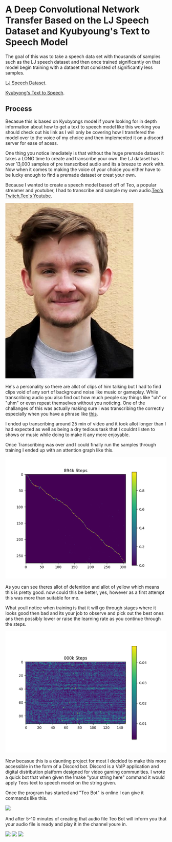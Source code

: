 # A Deep Convolutional Network Transfer Based on the LJ Speech Dataset and Kyubyoung's Text to Speech Model

The goal of this was to take a speech data set with thousands of samples such as the LJ speech dataset and then once trained significantly on that model begin training with a dataset that consisted of significantly less samples.

[LJ Speech Dataset](https://www.dropbox.com/s/1oyipstjxh2n5wo/LJ_logdir.tar?dl=0).

[Kyubyong's Text to Speech](https://github.com/Kyubyong/dc_tts).

## Process

Becasue this is based on Kyubyongs model if youre looking for in depth information about how to get a text to speech model like this working you should check out his link as I will only be covering how I transfered the model over to the voice of my choice and then implemented it on a discord server for ease of acess.

One thing you notice imediately is that without the huge premade dataset it takes a LONG time to create and transcribe your own. the LJ dataset has over 13,000 samples of pre transcribed audio and its a breeze to work with. Now when it comes to making the voice of your choice you either have to be lucky enough to find a premade dataset or creat your own. 

Because I wanted to create a speech model based off of Teo, a popular streamer and youtuber, I had to transcribe and sample my own audio.[Teo's Twitch](https://www.twitch.tv/teosgame),[Teo's Youtube](https://www.youtube.com/channel/UCDa8HbNrmkFhKKOeiB7JaRw).

![](fig/Teoirl2.jpg)

He's a personality so there are allot of clips of him talking but I had to find clips void of any sort of background noise like music or gameplay. While transcribing audio you also find out how much people say things like "uh" or "uhm" or even repeat themselves without you noticing. One of the challanges of this was actually making sure i was transcribing the correctly especially when you have a phrase like [this](https://soundcloud.com/leighton-waters/what). 

I ended up transcribing around 25 min of video and it took allot longer than I had expected as well as being a dry tedious task that I couldnt listen to shows or music while doing to make it any more enjoyable.

Once Transcribing was over and I could finally run the samples through training I ended up with an attention graph like this.

![](fig/alignment_894k.png)

As you can see theres allot of defenition and allot of yellow which means this is pretty good. now could this be better, yes, however as a first attempt this was more than suitable for me.

What youll notice when training is that it will go through stages where it looks good then bad and its your job to observe and pick out the best ones ans then possibly lower or raise the learning rate as you continue through the steps. 

![](fig/attention.gif)

Now becasue this is a daunting project for most I decided to make this more accessible in the form of a Discord bot. Discord is a VoIP application and digital distribution platform designed for video gaming communities. I wrote a quick bot that when given the !make "your string here" command it would apply Teos text to speech model on the string given.

Once the program has started and "Teo Bot" is online I can give it commands like this.

![](fig/Screenshot(2).png)

And after 5-10 minutes of creating that audio file Teo Bot will inform you that your audio file is ready and play it in the channel youre in.

![](fig/Screenshot(3).png)
![](fig/Screenshot(4).png)
![](fig/Screenshot(5).png)
